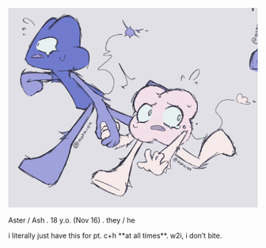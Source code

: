 

![polish save png](polish_save.png)

<p align="rtl"> Aster / Ash . 18 y.o. (Nov 16) . they / he

<p align="rtl"> i literally just have this for pt. c+h **at all times**. w2i, i don’t bite.

